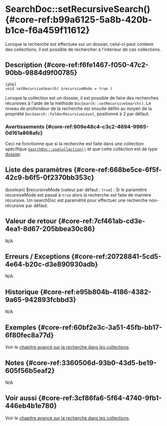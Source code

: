 # SearchDoc::setRecursiveSearch() {#core-ref:b99a6125-5a8b-420b-b1ce-f6a459f11612}

<div class="short-description">
Lorsque la recherche est effectuée sur un dossier, celui-ci peut contenir des
 collections, il est possible de rechercher à l'intérieur de ces collections.
</div>
<!--
<div class="applicability">
Obsolète depuis #.#.#
</div>
-->

## Description {#core-ref:f6fe1467-f050-47c2-90bb-9884d9f00785}

    [php]
    void setRecursiveSearch( $recursiveMode = true )

Lorsque la collection est un dossier, il est possible de faire des recherches
récursives à l'aide de la méthode `DocSearch::setRecursiveSearch()`. Le niveau
de profondeur de la recherche est ensuite défini au moyen de la propriété
`DocSearch::folderRecursiveLevel`, positionné à 2 par défaut.

### Avertissements {#core-ref:909e48c4-c3c2-4694-9965-0d161a868afc}

Ceci ne fonctionne que si la recherche est faite dans une collection spécifique
[`SearchDoc::useCollection()`][useCollection] et que cette collection est de 
type [dossier][dir].

## Liste des paramètres {#core-ref:668be5ce-6f5f-42c9-b6f5-0f2370bb353c}

(boolean) $recursiveMode (valeur par défaut : `true`)
:   Si le paramètre recursiveMode est passé à `true` alors la recherche est
    faite de manière récursive. Un searchDoc est paramétré pour effectuer une
    recherche non-récursive par défaut.

## Valeur de retour {#core-ref:7cf461ab-cd3e-4ea1-8d67-205bbea30c86}

N/A

## Erreurs / Exceptions {#core-ref:20728841-5cd5-4e64-b20c-d3e890930adb}

N/A

## Historique {#core-ref:e95b804b-4186-4382-9a65-942893fcbbd3}

N/A

## Exemples {#core-ref:60bf2e3c-3a51-45fb-bb17-6f80fec8a77d}

Voir le [chapitre avancé sur la recherche dans les collections][advancedCollection].

## Notes {#core-ref:3360506d-93b0-43d5-be19-605f56b5eaf2}

N/A

## Voir aussi {#core-ref:3cf86fa6-5f64-4740-9fb1-446eb4b1e780}

Voir le [chapitre avancé sur la recherche dans les collections][advancedCollection].

<!-- links -->

[useCollection]:        #core-ref:881c9fcb-81c2-45af-b89f-70be3a7f24b7
[dir]:                  #core-ref:977910df-1dc1-4def-9e0b-fb938f5d849f
[advancedCollection]:   #core-ref:7f084be4-ceb8-464d-81e4-8902da361aff